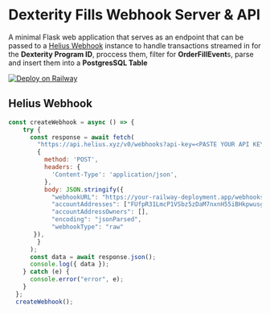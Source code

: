 # Dexterity Fills Webhook Server & API
A minimal Flask web application that serves as an endpoint that can be passed to a [Helius Webhook](https://dev.helius.xyz/) instance to handle transactions streamed in for the **Dexterity Program ID**, proccess them, filter for **OrderFillEvent**s, parse and insert them into a **PostgresSQL Table**

[![Deploy on Railway](https://railway.app/button.svg)](https://railway.app/template/ylnG3y?referralCode=thales)

## Helius Webhook
```js
const createWebhook = async () => {
    try {
      const response = await fetch(
        "https://api.helius.xyz/v0/webhooks?api-key=<PASTE YOUR API KEY HERE>",
        {
          method: 'POST',
          headers: {
            'Content-Type': 'application/json',
          },
          body: JSON.stringify({
            "webhookURL": "https://your-railway-deployment.app/webhooks",
            "accountAddresses": ["FUfpR31LmcP1VSbz5zDaM7nxnH55iBHkpwusgrnhaFjL"],
            "accountAddressOwners": [],
            "encoding": "jsonParsed",
            "webhookType": "raw"
       }),
        }
      );
      const data = await response.json();
      console.log({ data });
    } catch (e) {
      console.error("error", e);
    }
  };
  createWebhook();
```
